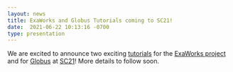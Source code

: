 ```yaml
---
layout: news
title: ExaWorks and Globus Tutorials coming to SC21!
date:  2021-06-22 10:13:16 -0700
type: presentation
---
```


We are excited to announce two exciting [tutorials](https://sc21.supercomputing.org/program/tutorials/) for the [ExaWorks project](https://exaworks.org/) and for [Globus](https://www.globus.org/) at [SC21](https://sc21.supercomputing.org/)! More details to follow soon.